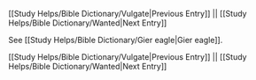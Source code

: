 [[Study Helps/Bible Dictionary/Vulgate|Previous Entry]]  ||  [[Study Helps/Bible Dictionary/Wanted|Next Entry]]

 See [[Study Helps/Bible Dictionary/Gier eagle|Gier eagle]].

[[Study Helps/Bible Dictionary/Vulgate|Previous Entry]]  ||  [[Study Helps/Bible Dictionary/Wanted|Next Entry]]